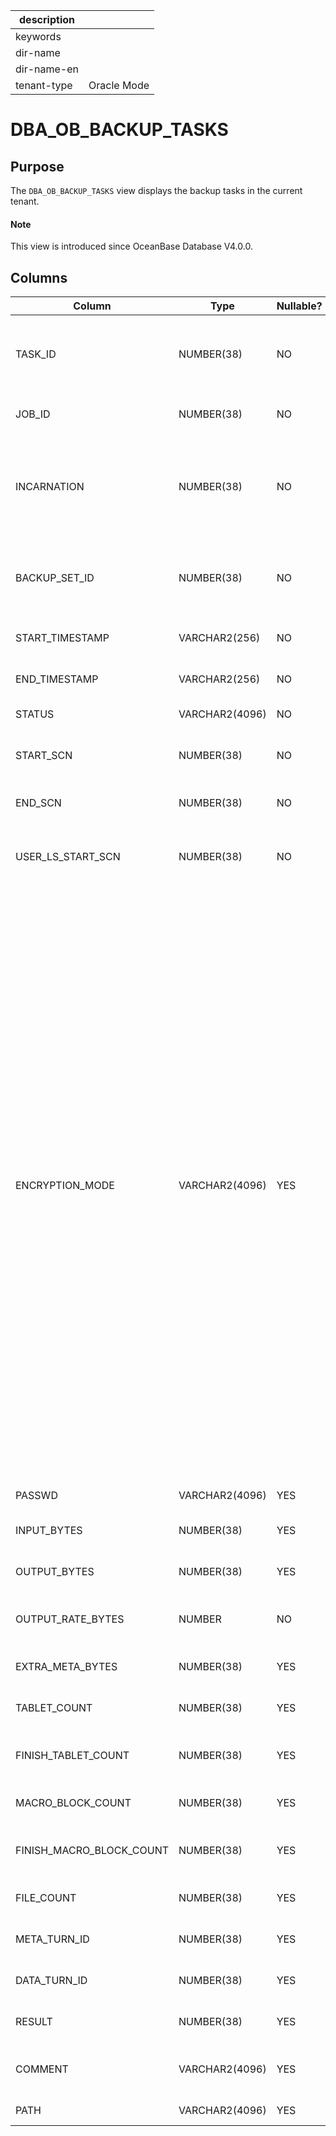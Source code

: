 |description||
|---|---|
|keywords||
|dir-name||
|dir-name-en||
|tenant-type|Oracle Mode|

# DBA_OB_BACKUP_TASKS

## Purpose

The `DBA_OB_BACKUP_TASKS` view displays the backup tasks in the current tenant.

<main id="notice" type='explain'>
  <h4>Note</h4>
  <p>This view is introduced since OceanBase Database V4.0.0. </p>
</main>

## Columns

| Column | Type | Nullable? | Description |
| --- | --- | --- | --- |
| TASK_ID | NUMBER(38) | NO | The ID of a backup task, which corresponds to a backup set task. |
| JOB_ID | NUMBER(38) | NO | The job ID of the backup task. |
| INCARNATION | NUMBER(38) | NO | The Nth incarnation of the database after the Flashback Database operation. |
| BACKUP_SET_ID | NUMBER(38) | NO | The ID of the backup set that corresponds to the backup task. |
| START_TIMESTAMP | VARCHAR2(256) | NO | The start time of the backup task. |
| END_TIMESTAMP | VARCHAR2(256) | NO | The end time of the backup task. |
| STATUS | VARCHAR2(4096) | NO | The backup status. |
| START_SCN | NUMBER(38) | NO | The SCN at which the backup starts. |
| END_SCN | NUMBER(38) | NO | The SCN at which the backup ends. |
| USER_LS_START_SCN | NUMBER(38) | NO | The SCN of the metadata of the backup log stream. |
| ENCRYPTION_MODE | VARCHAR2(4096) | YES | The encryption mode. Valid values:<li>`None`: indicates that encryption is not implemented.<li>`Password`: indicates that only the password is used for protection.<li>`Password Encryption`: indicates that encryption is implemented and the password is used for protection.<li>`Transparent Encryption`: indicates that TDE is used for encryption.<li>`Dual Mode Encryption`: indicates that TDE encryption is implemented and the password is used for protection.<br>Currently, only the None and Password modes are supported. |
| PASSWD | VARCHAR2(4096) | YES | The password. |
| INPUT_BYTES | NUMBER(38) | YES | The number of input bytes. |
| OUTPUT_BYTES | NUMBER(38) | YES | The number of output bytes. |
| OUTPUT_RATE_BYTES | NUMBER | NO | The number of bytes that are output per second. |
| EXTRA_META_BYTES | NUMBER(38) | YES | The number of extra bytes. |
| TABLET_COUNT | NUMBER(38) | YES | The total number of tablets. |
| FINISH_TABLET_COUNT | NUMBER(38) | YES | The total number of tablets backed up. |
| MACRO_BLOCK_COUNT | NUMBER(38) | YES | The number of macroblocks. |
| FINISH_MACRO_BLOCK_COUNT | NUMBER(38) | YES | The number of macroblocks backed up. |
| FILE_COUNT | NUMBER(38) | YES | The number of backup files. |
| META_TURN_ID | NUMBER(38) | YES | The round of metadata backup. |
| DATA_TURN_ID | NUMBER(38) | YES | The round of the backup data. |
| RESULT | NUMBER(38) | YES | The returned backup error code. |
| COMMENT | VARCHAR2(4096) | YES | The description of the error code. |
| PATH | VARCHAR2(4096) | YES | The backup path. |
